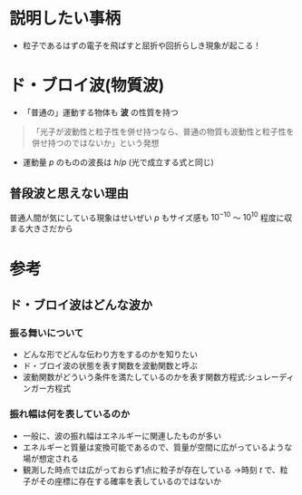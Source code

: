 # 説明したい事柄
- 粒子であるはずの電子を飛ばすと屈折や回折らしき現象が起こる！

# ド・ブロイ波(物質波)
- 「普通の」運動する物体も **波** の性質を持つ

>「光子が波動性と粒子性を併せ持つなら、普通の物質も波動性と粒子性を併せ持つのではないか」という発想

- 運動量 $p$ のものの波長は $h/p$ (光で成立する式と同じ)

## 普段波と思えない理由

普通人間が気にしている現象はせいぜい $p$ もサイズ感も $10^{-10}$ 〜 $10^{10}$ 程度に収まる大きさだから

# 参考

## ド・ブロイ波はどんな波か

### 振る舞いについて

- どんな形でどんな伝わり方をするのかを知りたい
- ド・ブロイ波の状態を表す関数を波動関数と呼ぶ
- 波動関数がどういう条件を満たしているのかを表す関数方程式:シュレーディンガー方程式

### 振れ幅は何を表しているのか

- 一般に、波の振れ幅はエネルギーに関連したものが多い
- エネルギーと質量は変換可能であるので、質量が空間に広がっているような場が想定される
- 観測した時点では広がっておらず1点に粒子が存在している
→時刻 $t$ で、粒子がその座標に存在する確率を表しているのではないか
